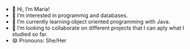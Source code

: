 - 👋 Hi, I’m Maria!
- 👀 I’m interested in programmig and databases.
- 🌱 I’m currently learning object oriented programming with Java.
- 💞️ I’m looking to collaborate on different projects that I can aply what I studied so far.
- 😄 Pronouns: She/Her

<!---
mariaferabelo/mariaferabelo is a ✨ special ✨ repository because its `README.md` (this file) appears on your GitHub profile.
You can click the Preview link to take a look at your changes.
--->

